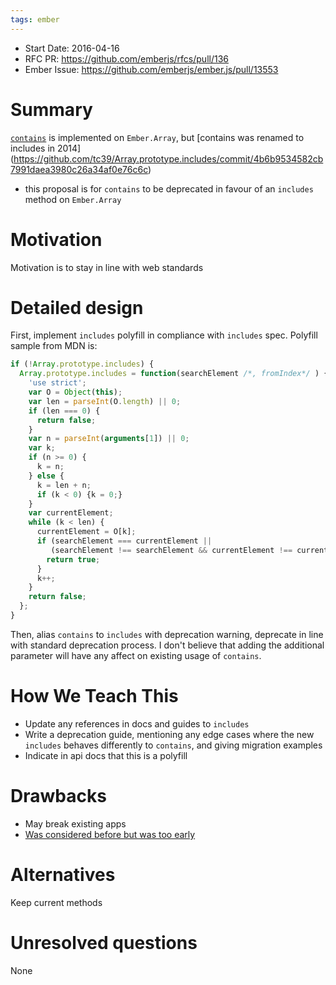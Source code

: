 ```yaml
---
tags: ember
---
```


- Start Date: 2016-04-16
- RFC PR: https://github.com/emberjs/rfcs/pull/136
- Ember Issue: https://github.com/emberjs/ember.js/pull/13553

# Summary

[`contains`](http://emberjs.com/api/classes/Ember.Array.html#method_contains) is
implemented on `Ember.Array`, but [contains was renamed to includes in 2014]
(https://github.com/tc39/Array.prototype.includes/commit/4b6b9534582cb7991daea3980c26a34af0e76c6c)
- this proposal is for `contains` to be deprecated in favour of an `includes`
method on `Ember.Array`

# Motivation

Motivation is to stay in line with web standards

# Detailed design

First, implement `includes` polyfill in compliance with `includes` spec. Polyfill
sample from MDN is:

```js
if (!Array.prototype.includes) {
  Array.prototype.includes = function(searchElement /*, fromIndex*/ ) {
    'use strict';
    var O = Object(this);
    var len = parseInt(O.length) || 0;
    if (len === 0) {
      return false;
    }
    var n = parseInt(arguments[1]) || 0;
    var k;
    if (n >= 0) {
      k = n;
    } else {
      k = len + n;
      if (k < 0) {k = 0;}
    }
    var currentElement;
    while (k < len) {
      currentElement = O[k];
      if (searchElement === currentElement ||
         (searchElement !== searchElement && currentElement !== currentElement)) { // NaN !== NaN
        return true;
      }
      k++;
    }
    return false;
  };
}
```

Then, alias `contains` to `includes` with deprecation warning, deprecate in line with standard
deprecation process. I don't believe that adding the additional parameter will
have any affect on existing usage of `contains`.

# How We Teach This

* Update any references in docs and guides to `includes`
* Write a deprecation guide, mentioning any edge cases where the new `includes` behaves differently to `contains`, and giving migration examples
* Indicate in api docs that this is a polyfill

# Drawbacks

* May break existing apps
* [Was considered before but was too early](https://github.com/emberjs/ember.js/issues/5670#issuecomment-64084814)

# Alternatives

Keep current methods

# Unresolved questions

None
